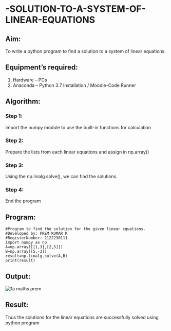 # -SOLUTION-TO-A-SYSTEM-OF-LINEAR-EQUATIONS

## Aim:

To write a python program to find a solution to a system of linear equations.

## Equipment’s required:

1. 	Hardware – PCs
2. 	Anaconda – Python 3.7 Installation / Moodle-Code Runner

## Algorithm:

### Step 1:

Import the numpy module to use the built-in functions for calculation

### Step 2: 

Prepare the lists from each linear equations and assign in np.array()

### Step 3: 

Using the np.linalg.solve(), we can find the solutions.

### Step 4: 

End the program

## Program:

```
#Program to find the solution for the given linear equations.
#Developed by: PREM KUMAR K
#RegisterNumber: 2122230111
import numpy as np
A=np.array([[1,3],[2,5]])
B=np.array([5,-3])
result=np.linalg.solve(A,B)
print(result)
```
## Output:

![1a maths prem](https://user-images.githubusercontent.com/119476243/230726599-a7f31e03-ba1e-442c-a59d-dfa0752514bb.png)

## Result: 

Thus the solutions for the linear equations are successfully solved using python program


